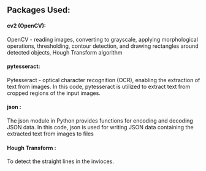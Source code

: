 
## Packages Used:


#### cv2 (OpenCV): 
OpenCV -  reading images, converting to grayscale, applying morphological operations, thresholding, contour detection, and drawing rectangles around detected objects,  Hough Transform algorithm


#### pytesseract: 
Pytesseract - optical character recognition (OCR), enabling the extraction of text from images. In this code, 
pytesseract is utilized to extract text from cropped regions of the input images.

#### json :
The json module in Python provides functions for encoding and decoding JSON data. In this code, json is used for writing JSON data containing the extracted text from images to files

 #### Hough Transform :

To detect the straight lines in the invioces.